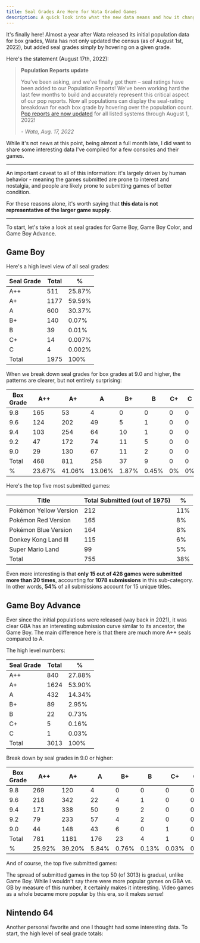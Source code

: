 ```yaml
---
title: Seal Grades Are Here for Wata Graded Games
description: A quick look into what the new data means and how it changes rarity
---
```

It's finally here! Almost a year after Wata released its initial population data for box grades, Wata has not only updated the census (as of August 1st, 2022), but added seal grades simply by hovering on a given grade.

Here's the statement (August 17th, 2022):

> **Population Reports update**
>
> You’ve been asking, and we’ve finally got them – seal ratings have been added to our Population Reports! We’ve been working hard the last few months to build and accurately represent this critical aspect of our pop reports. Now all populations can display the seal-rating breakdown for each box grade by hovering over the population count. [Pop reports are now updated](http://links.collectors.mkt5064.com/els/v2/XNZqSE4rXmsP/dTBDL25NY0VZZkVaQm9JejdwTU1PS1NURlg0K2hHVGo5SFF5MGY4ZG5PTS9NNHdHNXlPVVVvUGZpZWM5WEk4RW5mczRsSW9BNncwbzlLdThRdTNnSWYra3IwR0ZEcngwaVp1QWpPL0dXT2c9S0/) for all listed systems through August 1, 2022!
>
> *\- Wata, Aug. 17, 2022*

While it's not news at this point, being almost a full month late, I did want to share some interesting data I've compiled for a few consoles and their games.

- - -

An important caveat to all of this information: it's largely driven by human behavior - meaning the games submitted are prone to interest and nostalgia, and people are likely prone to submitting games of better condition.

For these reasons alone, it's worth saying that **this data is not representative of the larger game supply**. 

- - -

To start, let's take a look at seal grades for Game Boy, Game Boy Color, and Game Boy Advance.

## Game Boy

Here's a high level view of all seal grades:

| Seal Grade | Total | %      |
| ---------- | ----- | ------ |
| A++        | 511   | 25.87% |
| A+         | 1177  | 59.59% |
| A          | 600   | 30.37% |
| B+         | 140   | 0.07%  |
| B          | 39    | 0.01%  |
| C+         | 14    | 0.007% |
| C          | 4     | 0.002% |
| Total      | 1975  | 100%   |

When we break down seal grades for box grades at 9.0 and higher, the patterns are clearer, but not entirely surprising:

| Box Grade | A++    | A+     | A      | B+    | B     | C+  | C   |
| --------- | ------ | ------ | ------ | ----- | ----- | --- | --- |
| 9.8       | 165    | 53     | 4      | 0     | 0     | 0   | 0   |
| 9.6       | 124    | 202    | 49     | 5     | 1     | 0   | 0   |
| 9.4       | 103    | 254    | 64     | 10    | 1     | 0   | 0   |
| 9.2       | 47     | 172    | 74     | 11    | 5     | 0   | 0   |
| 9.0       | 29     | 130    | 67     | 11    | 2     | 0   | 0   |
| Total     | 468    | 811    | 258    | 37    | 9     | 0   | 0   |
| %         | 23.67% | 41.06% | 13.06% | 1.87% | 0.45% | 0%  | 0%  |

Here's the top five most submitted games:

| Title                  | Total Submitted (out of 1975) | %   |
| ---------------------- | ----------------------------- | --- |
| Pokémon Yellow Version | 212                           | 11% |
| Pokémon Red Version    | 165                           | 8%  |
| Pokémon Blue Version   | 164                           | 8%  |
| Donkey Kong Land III   | 115                           | 6%  |
| Super Mario Land       | 99                            | 5%  |
| Total                  | 755                           | 38% |

Even more interesting is that **only 15 out of 426 games were submitted more than 20 times**, accounting for **1078 submissions** in this sub-category. In other words, **54%** of all submissions account for 15 unique titles.

## Game Boy Advance

Ever since the initial populations were released (way back in 2021), it was clear GBA has an interesting submission curve similar to its ancestor, the Game Boy. The main difference here is that there are much more A++ seals compared to A.

The high level numbers:

| Seal Grade | Total | %      |
| ---------- | ----- | ------ |
| A++        | 840   | 27.88% |
| A+         | 1624  | 53.90% |
| A          | 432   | 14.34% |
| B+         | 89    | 2.95%  |
| B          | 22    | 0.73%  |
| C+         | 5     | 0.16%  |
| C          | 1     | 0.03%  |
| Total      | 3013  | 100%   |

Break down by seal grades in 9.0 or higher:

| Box Grade | A++    | A+     | A     | B+    | B     | C+    | C   |
| --------- | ------ | ------ | ----- | ----- | ----- | ----- | --- |
| 9.8       | 269    | 120    | 4     | 0     | 0     | 0     | 0   |
| 9.6       | 218    | 342    | 22    | 4     | 1     | 0     | 0   |
| 9.4       | 171    | 338    | 50    | 9     | 2     | 0     | 0   |
| 9.2       | 79     | 233    | 57    | 4     | 2     | 0     | 0   |
| 9.0       | 44     | 148    | 43    | 6     | 0     | 1     | 0   |
| Total     | 781    | 1181   | 176   | 23    | 4     | 1     | 0   |
| %         | 25.92% | 39.20% | 5.84% | 0.76% | 0.13% | 0.03% | 0%  |

And of course, the top five submitted games:

The spread of submitted games in the top 50 (of 3013) is gradual, unlike Game Boy. While I wouldn't say there were more popular games on GBA vs. GB by measure of this number, it certainly makes it interesting. Video games as a whole became more popular by this era, so it makes sense!

## Nintendo 64

Another personal favorite and one I thought had some interesting data. To start, the high level of seal grade totals: